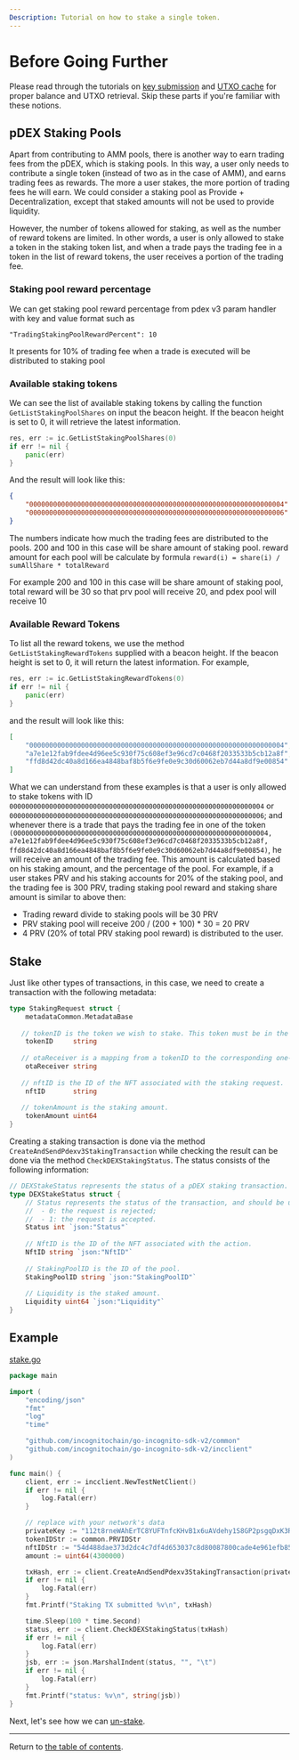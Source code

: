 ```yaml
---
Description: Tutorial on how to stake a single token.
---
```

# Before Going Further
Please read through the tutorials on [key submission](../accounts/submit_key.md) and [UTXO cache](../accounts/utxo_cache.md) for proper
balance and UTXO retrieval. Skip these parts if you're familiar with these notions.

## pDEX Staking Pools
Apart from contributing to AMM pools, there is another way to earn trading fees from the pDEX, which is staking pools. In this way, a user only needs to contribute a single token (instead of two as in the case of AMM), and earns trading fees as rewards.
The more a user stakes, the more portion of trading fees he will earn. We could consider a staking pool as Provide + Decentralization, except that staked amounts will not be used to provide liquidity.

However, the number of tokens allowed for staking, as well as the number of reward tokens are limited. In other words, a user is only allowed
to stake a token in the staking token list, and when a trade pays the trading fee in a token in the list of reward tokens, the user receives a portion of the trading fee.

### Staking pool reward percentage
We can get staking pool reward percentage from pdex v3 param handler with key and value format such as

`"TradingStakingPoolRewardPercent": 10`

It presents for 10% of trading fee when a trade is executed will be distributed to staking pool

### Available staking tokens
We can see the list of available staking tokens by calling the function `GetListStakingPoolShares` on input the beacon height.
If the beacon height is set to 0, it will retrieve the latest information.
```go
res, err := ic.GetListStakingPoolShares(0)
if err != nil {
    panic(err)
}
```
And the result will look like this:
```json
{
    "0000000000000000000000000000000000000000000000000000000000000004": 200,
    "0000000000000000000000000000000000000000000000000000000000000006": 100
}
```
The numbers indicate how much the trading fees are distributed to the pools. 200 and 100 in this case will be share amount of staking pool. reward amount for each pool will be calculate by formula 
`reward(i) = share(i) / sumAllShare * totalReward`

For example 200 and 100 in this case will be share amount of staking pool, total reward will be 30 so that prv pool will receive 20, and pdex pool will receive 10

### Available Reward Tokens
To list all the reward tokens, we use the method `GetListStakingRewardTokens` supplied with a beacon height.
If the beacon height is set to 0, it will return the latest information. For example,
```go
res, err := ic.GetListStakingRewardTokens(0)
if err != nil {
    panic(err)
}
```
and the result will look like this:
```json
[
    "0000000000000000000000000000000000000000000000000000000000000004",
    "a7e1e12fab9fdee4d96ee5c930f75c608ef3e96cd7c0468f2033533b5cb12a8f",
    "ffd8d42dc40a8d166ea4848baf8b5f6e9fe0e9c30d60062eb7d44a8df9e00854"
]
```

What we can understand from these examples is that a user is only allowed to stake tokens with ID `0000000000000000000000000000000000000000000000000000000000000004` or `0000000000000000000000000000000000000000000000000000000000000006`;
and whenever there is a trade that pays the trading fee in one of the token `(0000000000000000000000000000000000000000000000000000000000000004, a7e1e12fab9fdee4d96ee5c930f75c608ef3e96cd7c0468f2033533b5cb12a8f, ffd8d42dc40a8d166ea4848baf8b5f6e9fe0e9c30d60062eb7d44a8df9e00854)`, he will receive
an amount of the trading fee. This amount is calculated based on his staking amount, and the percentage of the pool. 
For example, if a user stakes PRV and his staking accounts for 20% of the staking pool, and the trading fee is 300 PRV, trading staking pool reward and staking share amount is similar to above then:
- Trading reward divide to staking pools will be 30 PRV
- PRV staking pool will receive 200 / (200 + 100) * 30 = 20 PRV
- 4 PRV (20% of total PRV staking pool reward) is distributed to the user.

## Stake
Just like other types of transactions, in this case, we need to create a transaction with the following metadata:
```go
type StakingRequest struct {
    metadataCommon.MetadataBase
   
   // tokenID is the token we wish to stake. This token must be in the list of allowed staking tokens.
    tokenID     string
   
   // otaReceiver is a mapping from a tokenID to the corresponding one-time address for receiving back the funds (different OTAs for different tokens).
    otaReceiver string
   
   // nftID is the ID of the NFT associated with the staking request.
    nftID       string
   
   // tokenAmount is the staking amount.
    tokenAmount uint64
}
```

Creating a staking transaction is done via the method `CreateAndSendPdexv3StakingTransaction` while checking the result can be done via the method `CheckDEXStakingStatus`.
The status consists of the following information:
```go
// DEXStakeStatus represents the status of a pDEX staking transaction.
type DEXStakeStatus struct {
    // Status represents the status of the transaction, and should be understood as follows:
    //	- 0: the request is rejected;
    //	- 1: the request is accepted.
    Status int `json:"Status"`
    
    // NftID is the ID of the NFT associated with the action.
    NftID string `json:"NftID"`
    
    // StakingPoolID is the ID of the pool.
    StakingPoolID string `json:"StakingPoolID"`
    
    // Liquidity is the staked amount.
    Liquidity uint64 `json:"Liquidity"`
}
```

## Example
[stake.go](../../code/pdex/stake/stake.go)

```go
package main

import (
	"encoding/json"
	"fmt"
	"log"
	"time"

	"github.com/incognitochain/go-incognito-sdk-v2/common"
	"github.com/incognitochain/go-incognito-sdk-v2/incclient"
)

func main() {
	client, err := incclient.NewTestNetClient()
	if err != nil {
		log.Fatal(err)
	}

	// replace with your network's data
	privateKey := "112t8rneWAhErTC8YUFTnfcKHvB1x6uAVdehy1S8GP2psgqDxK3RHouUcd69fz88oAL9XuMyQ8mBY5FmmGJdcyrpwXjWBXRpoWwgJXjsxi4j"
	tokenIDStr := common.PRVIDStr
	nftIDStr := "54d488dae373d2dc4c7df4d653037c8d80087800cade4e961efb857c68b91a22"
	amount := uint64(4300000)

	txHash, err := client.CreateAndSendPdexv3StakingTransaction(privateKey, tokenIDStr, nftIDStr, amount)
	if err != nil {
		log.Fatal(err)
	}
	fmt.Printf("Staking TX submitted %v\n", txHash)

	time.Sleep(100 * time.Second)
	status, err := client.CheckDEXStakingStatus(txHash)
	if err != nil {
		log.Fatal(err)
	}
	jsb, err := json.MarshalIndent(status, "", "\t")
	if err != nil {
		log.Fatal(err)
	}
	fmt.Printf("status: %v\n", string(jsb))
}
```

Next, let's see how we can [un-stake](./unstake.md).

---
Return to [the table of contents](../../../README.md).
